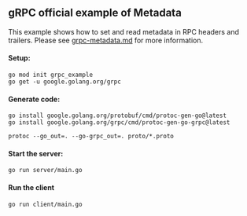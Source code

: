 ## gRPC official example of Metadata

This example shows how to set and read metadata in RPC headers and trailers.
Please see
[grpc-metadata.md](./grpc-metadata.md)
for more information.

#### Setup:

```
go mod init grpc_example
go get -u google.golang.org/grpc
```

#### Generate code:

```
go install google.golang.org/protobuf/cmd/protoc-gen-go@latest
go install google.golang.org/grpc/cmd/protoc-gen-go-grpc@latest

protoc --go_out=. --go-grpc_out=. proto/*.proto
```

#### Start the server:

```
go run server/main.go
```

#### Run the client

```
go run client/main.go
```

